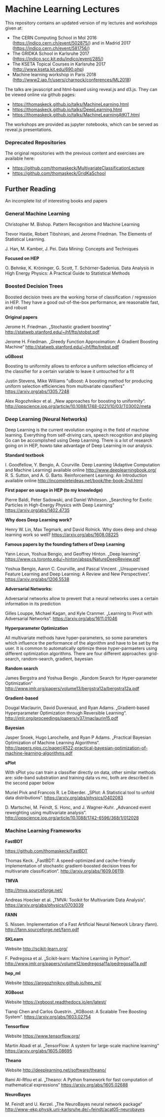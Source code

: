 # Machine Learning Lectures


This repository contains an updated version of my lectures and workshops given at:
  - The CERN Computing School in Mol 2016 (https://indico.cern.ch/event/502875/) and in Madrid 2017 (https://indico.cern.ch/event/581756/)
  - The GRIDKA School in Karlsruhe 2017 (https://indico.scc.kit.edu/indico/event/285/)
  - The KSETA Topical Courses in Karlsruhe 2017 (http://www.kseta.kit.edu/690.php)
  - Machine learning workshop in Paris 2018 (http://www2.iap.fr/users/charnock/conferences/ML2018)

The talks are javascript and html-based using reveal.js and d3.js. They can be viewed online via github pages:
  - https://thomaskeck.github.io/talks/MachineLearning.html
  - https://thomaskeck.github.io/talks/DeepLearning.html
  - https://thomaskeck.github.io/talks/MachineLearningAtKIT.html

The workshops are provided as jupyter notebooks, which can be served as reveal.js presentations.

### Deprecated Repositories
The original repositories with the previous content and exercises are available here:
  - https://github.com/thomaskeck/MultivariateClassificationLecture
  - https://github.com/thomaskeck/GridKaSchool

## Further Reading

An incomplete list of interesting books and papers

### General Machine Learning 

Christopher M. Bishop. Pattern Recognition and Machine Learning

Trevor Hastie, Robert Tibshirani, and Jerome Friedman. The Elements of Statistical Learning.

J. Han, M. Kamber, J. Pei. Data Mining: Concepts and Techniques 

**Focused on HEP**

O. Behnke, K. Kröninger, G. Scott, T. Schörner-Sadenius. Data Analysis in High Energy Physics: A Practical Guide to Statistical Methods

### Boosted Decision Trees

Boosted decision trees are the working horse of classification / regression in HEP. They have a good out-of-the-box performance, are reasonable fast, and robust

**Original papers**

Jerome H. Friedman. „Stochastic gradient boosting“ http://statweb.stanford.edu/~jhf/ftp/stobst.pdf

Jerome H. Friedman. „Greedy Function Approximation: A Gradient Boosting Machine“ http://statweb.stanford.edu/~jhf/ftp/trebst.pdf

**uGBoost**

Boosting to uniformity allows to enforce a uniform selection efficiency of the classifier for a certain variable to leave it untouched for a fit

Justin Stevens, Mike Williams "uBoost: A boosting method for producing uniform selection efficiencies from multivariate classifiers" https://arxiv.org/abs/1305.7248

Alex Rogozhnikov et al. „New approaches for boosting to uniformity“. http://iopscience.iop.org/article/10.1088/1748-0221/10/03/T03002/meta

### Deep Learning (Neural Networks)

Deep Learning is the current revolution ongoing in the field of machine learning. Everything from self-driving cars, speech recognition and playing Go can be accomplished using Deep Learning. There is a lot of research going on in HEP, howto take advantage of Deep Learning in our analysis. 

**Standard textbook**

I. Goodfellow, Y. Bengio, A. Courville. Deep Learning (Adaptive Computation and Machine Learning) available online http://www.deeplearningbook.org/
R. S. Sutton, and A. G. Barto. Reinforcement Learning: An Introduction available online http://incompleteideas.net/book/the-book-2nd.html

**First paper on usage in HEP (to my knowledge)**

Pierre Baldi, Peter Sadowski, and Daniel Whiteson. „Searching for Exotic Particles in High-Energy Physics with Deep Learning“ https://arxiv.org/abs/1402.4735

**Why does Deep Learning work?**

Henry W. Lin, Max Tegmark, and David Rolnick. Why does deep and cheap learning work so well? https://arxiv.org/abs/1608.08225

**Famous papers by the founding fathers of Deep Learning**

Yann Lecun, Yoshua Bengio, and Geoffrey Hinton. „Deep learning“. https://www.cs.toronto.edu/~hinton/absps/NatureDeepReview.pdf

Yoshua Bengio, Aaron C. Courville, and Pascal Vincent. „Unsupervised Feature Learning and Deep Learning: A Review and New Perspectives“. https://arxiv.org/abs/1206.5538

**Adversarial Networks:**

Adversarial networks allow to prevent that a neural networks uses a certain information in its prediction

Gilles Louppe, Michael Kagan, and Kyle Cranmer. „Learning to Pivot with Adversarial Networks“. https://arxiv.org/abs/1611.01046

**Hyperparameter Optimization**

All multivariate methods have hyper-parameters, so some parameters which influence the performance of the algorithm and have to be set by the user. It is common to automatically optimize these hyper-parmaeters using different optimization algorithms. There are four different approaches: grid-search, random-search, gradient, bayesian

**Random search**

James Bergstra and Yoshua Bengio. „Random Search for Hyper-parameter Optimization“ http://www.jmlr.org/papers/volume13/bergstra12a/bergstra12a.pdf

**Gradient-based**

Dougal Maclaurin, David Duvenaud, and Ryan Adams. „Gradient-based Hyperparameter Optimization through Reversible Learning“. http://jmlr.org/proceedings/papers/v37/maclaurin15.pdf

**Bayesian**

Jasper Snoek, Hugo Larochelle, and Ryan P Adams. „Practical Bayesian Optimization of Machine Learning Algorithms“.  http://papers.nips.cc/paper/4522-practical-bayesian-optimization-of-machine-learning-algorithms.pdf

**sPlot**

With sPlot you can train a classifier directly on data, other similar methods are: side-band substration and training data vs mc, both are described in the second paper below

Muriel Pivk and Francois R. Le Diberder. „SPlot: A Statistical tool to unfold data distributions“. https://arxiv.org/abs/physics/0402083

D. Martschei, M. Feindt, S. Honc, and J. Wagner-Kuhr. „Advanced event reweighting using multivariate analysis“. http://iopscience.iop.org/article/10.1088/1742-6596/368/1/012028

### Machine Learning Frameworks


**FastBDT**

https://github.com/thomaskeck/FastBDT

Thomas Keck. „FastBDT: A speed-optimized and cache-friendly implementation of stochastic gradient-boosted decision trees for multivariate classification“. http://arxiv.org/abs/1609.06119.

**TMVA**

http://tmva.sourceforge.net/

Andreas Hoecker et al. „TMVA: Toolkit for Multivariate Data Analysis“. https://arxiv.org/abs/physics/0703039

**FANN**

S. Nissen. Implementation of a Fast Artificial Neural Network Library (fann). http://fann.sourceforge.net/fann.pdf

**SKLearn**

Website http://scikit-learn.org/

F. Pedregosa et al. „Scikit-learn: Machine Learning in Python“. http://www.jmlr.org/papers/volume12/pedregosa11a/pedregosa11a.pdf

**hep_ml**

Website https://arogozhnikov.github.io/hep_ml/

**XGBoost**

Website https://xgboost.readthedocs.io/en/latest/

Tianqi Chen and Carlos Guestrin. „XGBoost: A Scalable Tree Boosting System“. https://arxiv.org/abs/1603.02754

**Tensorflow**

Website https://www.tensorflow.org/

Martin Abadi et al. „TensorFlow: A system for large-scale machine learning“ https://arxiv.org/abs/1605.08695

**Theano**

Website http://deeplearning.net/software/theano/

Rami Al-Rfou et al. „Theano: A Python framework for fast computation of mathematical expressions“ https://arxiv.org/abs/1605.02688

**NeuroBayes**

M. Feindt and U. Kerzel. „The NeuroBayes neural network package“ http://www-ekp.physik.uni-karlsruhe.de/~feindt/acat05-neurobayes
